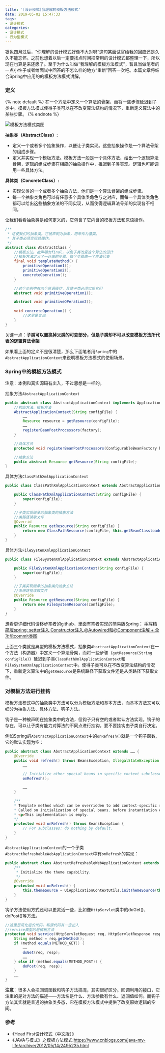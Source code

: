```yaml
---
title: '[设计模式]我理解的模板方法模式'
date: 2019-05-02 15:47:33
tags:
- 设计模式
categories:
- 设计模式
- 行为型模式
---
```


银色四月过后，“你理解的设计模式好像不大对呀”这句某面试官给我的回应还是久久不能忘怀。之前也想着以后一定要找点时间把常用的设计模式都整理一下，所以现在也算是来还愿了。至于为什么叫做“我理解的模板方法模式”，暂且当做笔者的一点小性子或者给面试中回答的不怎么样的地方“重新”回答一次吧。本篇文章将结合Spring中应用的的模板方法模式讲解。

<!-- more -->

### 定义

{% note default %} 
在一个方法中定义一个算法的骨架，而将一些步骤延迟到子类中。模板方法模式使得子类可以在不改变算法结构的情况下，重新定义算法中的某些步骤。
{% endnote %}

![模板方法模式类图](https://pic3.zhimg.com/80/v2-202ae56a71a3593db52f489779184cbe_hd.jpg)

**抽象类（AbstractClass）:**
- 定义一个或者多个抽象操作，以便让子类实现。这些抽象操作是一个算法骨架的组成步骤。
- 定义并实现一个模板方法。模板方法一般是一个具体方法，给出一个逻辑算法骨架，逻辑的组成步骤在相应的抽象操作中，推迟到子类实现。逻辑也可能调用一些具体方法。

**具体类（ConcreteClass）:**
- 实现父类的一个或者多个抽象方法，他们是一个算法骨架的组成步骤。
- 每一个抽象类角色可以有任意多个具体类角色与之对应，而每一个具体类角色都可以给出这些抽象方法的不同实现，从而使得逻辑算法骨架的实现各不相同。


让我们看看抽象类是如何定义的，它包含了它内含的模板方法和原语操作。

```java
/**
 * 这使我们的抽象类。它被声明为抽象，用来作为基类，
 * 其子类必须实现其操作。
 */
abstract class AbstractClass {
    //模板方法。被声明为final，以免子类改变这个算法的设计
    //模板方法定义了一连串的步骤，每个步骤由一个方法代表
    final void templateMethod() {
        primitiveOperation1();
        primitiveOperation2();
        concreteOperation();
    }

    //这个范例中有两个原语操作，具体子类必须实现它们
    abstract void primitiveOperation1();

    abstract void primitiveOPeration2();
    
    void concreteOperation() {
        //这里是实现
    }
}
```

关键一点：**子类可以置换掉父类的可变部分，但是子类却不可以改变模板方法所代表的逻辑算法骨架**

如果看上面的定义不是很清楚，那么下面笔者用`Spring`中的`AbstractApplicationContext`来说明模板方法模式的使用场景。

### Spring中的模板方法模式

注意：本例和真实源码有出入，不过思想是一样的。

抽象方法`AbstractApplicationContext`

```java
public abstract class AbstractApplicationContext implements ApplicationContext {
    //构造方法，模板方法
    AbstractApplicationContext(String configFile) {
        ……
        Resource resource = getResource(configFile);
        ……
        registerBeanPostProcessors(factory);
    }

    //具体方法
    protected void registerBeanPostProcessors(ConfigurableBeanFactory beanFactory) {……}

    //抽象方法
    public abstract Resource getResource(String configFile);
}
```

具体方法`ClassPathXmlApplicationContext`

```java
public class ClassPathXmlApplicationContext extends AbstractApplicationContext {

    public ClassPathXmlApplicationContext(String configFile) {
        super(configFile);
    }

    //子类实现继承的抽象类的抽象方法
    //类路径读取文件
    @Overrid
    public Resource getResource(String configFile) {
        return new ClassPathResource(configFile, this.getBeanClassloader());
    }
}
```

具体方法`FileSystemXmlApplicationContext`

```java
public class FileSystemXmlApplicationContext extends AbstractApplicationContext {

    public FileSystemXmlApplicationContext(String configFile) {
        super(configFile);
    }

    //子类实现继承的抽象类的抽象方法
    //系统路径读取文件
    @Override
    public Resource getResource(String configFile) {
        return new FileSystemResource(configFile);
    }
}
```

想看更详细代码请移步笔者的github，里面有笔者实现的简易版Spring：
[手写精简版spring: setter注入,Constructor注入,@Autowired和@Component注解 + 全功能commit类图](https://github.com/zhengtianle/myspring)

上面三个类就是典型的模板方法模式，抽象类`AbsrtractApplicationContext`在一个方法（构造器）中定义一个算法骨架，而将一些步骤（`getResource(String configFile)`）延迟到子类`ClassPathXmlApplicationContext`和`FileSystemXmlApplicationContext`中。使得子类可以在不改变算法结构的情况下，重新定义算法中的`getResource`是系统路径下获取文件还是从类路径下获取文件。


### 对模板方法进行挂钩

模板方法模式中的抽象类中方法可以分为模板方法和基本方法，而基本方法又可以细分为抽象方法、具体方法、钩子方法。

钩子是一种被声明在抽象类中的方法，但钩子只有空的或者默认方法实现。钩子的存在，可以让子类有能力对算法的不同点进行挂钩。要不要挂钩由子类自行决定。

例如Spring的`AbstractApplicationContext`中的`onRefresh()`就是一个钩子函数,它的默认实现为空：

```java
public abstract class AbstractApplicationContext extends …… {
    @Override
    public void refresh() throws BeansException, IllegalStateException {
        ……

        // Initialize other special beans in specific context subclasses.
        onRefresh();

        ……
    }

    /**
    * Template method which can be overridden to add context-specific refresh work.
    * Called on initialization of special beans, before instantiation of singletons.
    * <p>This implementation is empty.
    */
    protected void onRefresh() throws BeansException {
        // For subclasses: do nothing by default.
    }
}
```

`AbstractApplicationContext`的一个子类`AbstractRefreshableWebApplicationContext`中有`onRefresh`的实现：

```java
public abstract class AbstractRefreshableWebApplicationContext extends …… {
    /**
	 * Initialize the theme capability.
	 */
	@Override
	protected void onRefresh() {
		this.themeSource = UiApplicationContextUtils.initThemeSource(this);
	}
}
```

钩子方法使用方式还可以更灵活一些，比如像`HttpServlet`类中的doGet()、doPost()等方法。

```java
//这里是简化后的代码，和源代码有一定出入
//service典型的是模板方法
protected void service(HttpServletRequest req, HttpServletResponse resp) throws ServletException, IOException {
    String method = req.getMethod();
    if (method.equals(METHOD_GET)) {
        ……
        doGet(req, resp);
        ……
    } else if (method.equals(METHOD_POST)) {
        doPost(req, resp);
    }
    ……
}
```

**注意**：很多人会把回调函数和钩子方法搞混，其实很好区分。回调利用的接口，它注重的是对方法的描述——方法名是什么、方法参数有什么、返回值如何。而钩子方法其实就是普通的抽象类多态，它在模板方法模式中提供了改变原始逻辑的空间。


### 参考

- 《Head First设计模式（中文版）》
- 《JAVA与模式》之模板方法模式:https://www.cnblogs.com/java-my-life/archive/2012/05/14/2495235.html

